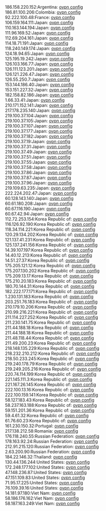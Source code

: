 186.158.220.152:Argentina: [ovpn config](vpn/186_158_220_152.ovpn)  
186.81.100.206:Colombia: [ovpn config](vpn/186_81_100_206.ovpn)  
92.222.100.48:France: [ovpn config](vpn/92_222_100_48.ovpn)  
106.159.164.111:Japan: [ovpn config](vpn/106_159_164_111.ovpn)  
110.163.144.194:Japan: [ovpn config](vpn/110_163_144_194.ovpn)  
111.96.169.52:Japan: [ovpn config](vpn/111_96_169_52.ovpn)  
112.69.204.161:Japan: [ovpn config](vpn/112_69_204_161.ovpn)  
114.18.71.191:Japan: [ovpn config](vpn/114_18_71_191.ovpn)  
118.240.149.174:Japan: [ovpn config](vpn/118_240_149_174.ovpn)  
124.18.94.65:Japan: [ovpn config](vpn/124_18_94_65.ovpn)  
125.195.19.242:Japan: [ovpn config](vpn/125_195_19_242.ovpn)  
126.103.166.77:Japan: [ovpn config](vpn/126_103_166_77.ovpn)  
126.111.123.201:Japan: [ovpn config](vpn/126_111_123_201.ovpn)  
126.121.226.47:Japan: [ovpn config](vpn/126_121_226_47.ovpn)  
126.55.250.7:Japan: [ovpn config](vpn/126_55_250_7.ovpn)  
153.144.186.40:Japan: [ovpn config](vpn/153_144_186_40.ovpn)  
153.151.227.32:Japan: [ovpn config](vpn/153_151_227_32.ovpn)  
182.158.82.186:Japan: [ovpn config](vpn/182_158_82_186.ovpn)  
1.66.33.41:Japan: [ovpn config](vpn/1_66_33_41.ovpn)  
210.171.152.141:Japan: [ovpn config](vpn/210_171_152_141.ovpn)  
217.178.235.140:Japan: [ovpn config](vpn/217_178_235_140.ovpn)  
219.100.37.104:Japan: [ovpn config](vpn/219_100_37_104.ovpn)  
219.100.37.105:Japan: [ovpn config](vpn/219_100_37_105.ovpn)  
219.100.37.107:Japan: [ovpn config](vpn/219_100_37_107.ovpn)  
219.100.37.177:Japan: [ovpn config](vpn/219_100_37_177.ovpn)  
219.100.37.182:Japan: [ovpn config](vpn/219_100_37_182.ovpn)  
219.100.37.19:Japan: [ovpn config](vpn/219_100_37_19.ovpn)  
219.100.37.31:Japan: [ovpn config](vpn/219_100_37_31.ovpn)  
219.100.37.49:Japan: [ovpn config](vpn/219_100_37_49.ovpn)  
219.100.37.51:Japan: [ovpn config](vpn/219_100_37_51.ovpn)  
219.100.37.55:Japan: [ovpn config](vpn/219_100_37_55.ovpn)  
219.100.37.58:Japan: [ovpn config](vpn/219_100_37_58.ovpn)  
219.100.37.86:Japan: [ovpn config](vpn/219_100_37_86.ovpn)  
219.100.37.87:Japan: [ovpn config](vpn/219_100_37_87.ovpn)  
219.100.37.96:Japan: [ovpn config](vpn/219_100_37_96.ovpn)  
219.109.63.235:Japan: [ovpn config](vpn/219_109_63_235.ovpn)  
222.224.202.47:Japan: [ovpn config](vpn/222_224_202_47.ovpn)  
60.128.143.140:Japan: [ovpn config](vpn/60_128_143_140.ovpn)  
60.61.180.208:Japan: [ovpn config](vpn/60_61_180_208.ovpn)  
60.67.116.190:Japan: [ovpn config](vpn/60_67_116_190.ovpn)  
60.67.42.94:Japan: [ovpn config](vpn/60_67_42_94.ovpn)  
112.72.253.154:Korea Republic of: [ovpn config](vpn/112_72_253_154.ovpn)  
116.126.92.190:Korea Republic of: [ovpn config](vpn/116_126_92_190.ovpn)  
118.34.114.221:Korea Republic of: [ovpn config](vpn/118_34_114_221.ovpn)  
120.29.134.202:Korea Republic of: [ovpn config](vpn/120_29_134_202.ovpn)  
121.137.41.231:Korea Republic of: [ovpn config](vpn/121_137_41_231.ovpn)  
125.137.241.156:Korea Republic of: [ovpn config](vpn/125_137_241_156.ovpn)  
14.39.107.197:Korea Republic of: [ovpn config](vpn/14_39_107_197.ovpn)  
14.40.12.213:Korea Republic of: [ovpn config](vpn/14_40_12_213.ovpn)  
14.51.27.37:Korea Republic of: [ovpn config](vpn/14_51_27_37.ovpn)  
175.205.121.12:Korea Republic of: [ovpn config](vpn/175_205_121_12.ovpn)  
175.207.130.202:Korea Republic of: [ovpn config](vpn/175_207_130_202.ovpn)  
175.209.13.17:Korea Republic of: [ovpn config](vpn/175_209_13_17.ovpn)  
175.210.20.183:Korea Republic of: [ovpn config](vpn/175_210_20_183.ovpn)  
180.70.144.31:Korea Republic of: [ovpn config](vpn/180_70_144_31.ovpn)  
182.222.177.171:Korea Republic of: [ovpn config](vpn/182_222_177_171.ovpn)  
1.230.131.183:Korea Republic of: [ovpn config](vpn/1_230_131_183.ovpn)  
203.251.76.183:Korea Republic of: [ovpn config](vpn/203_251_76_183.ovpn)  
210.179.10.206:Korea Republic of: [ovpn config](vpn/210_179_10_206.ovpn)  
210.99.216.221:Korea Republic of: [ovpn config](vpn/210_99_216_221.ovpn)  
211.114.227.252:Korea Republic of: [ovpn config](vpn/211_114_227_252.ovpn)  
211.230.141.75:Korea Republic of: [ovpn config](vpn/211_230_141_75.ovpn)  
211.44.188.18:Korea Republic of: [ovpn config](vpn/211_44_188_18.ovpn)  
211.44.188.18:Korea Republic of: [ovpn config](vpn/211_44_188_18.ovpn)  
211.48.118.44:Korea Republic of: [ovpn config](vpn/211_48_118_44.ovpn)  
211.49.200.23:Korea Republic of: [ovpn config](vpn/211_49_200_23.ovpn)  
218.148.135.229:Korea Republic of: [ovpn config](vpn/218_148_135_229.ovpn)  
218.232.210.212:Korea Republic of: [ovpn config](vpn/218_232_210_212.ovpn)  
218.50.233.245:Korea Republic of: [ovpn config](vpn/218_50_233_245.ovpn)  
219.240.178.79:Korea Republic of: [ovpn config](vpn/219_240_178_79.ovpn)  
219.249.205.216:Korea Republic of: [ovpn config](vpn/219_249_205_216.ovpn)  
220.74.114.199:Korea Republic of: [ovpn config](vpn/220_74_114_199.ovpn)  
221.145.111.3:Korea Republic of: [ovpn config](vpn/221_145_111_3.ovpn)  
221.167.26.145:Korea Republic of: [ovpn config](vpn/221_167_26_145.ovpn)  
222.100.13.16:Korea Republic of: [ovpn config](vpn/222_100_13_16.ovpn)  
222.100.159.141:Korea Republic of: [ovpn config](vpn/222_100_159_141.ovpn)  
58.127.183.43:Korea Republic of: [ovpn config](vpn/58_127_183_43.ovpn)  
58.237.163.188:Korea Republic of: [ovpn config](vpn/58_237_163_188.ovpn)  
59.151.201.36:Korea Republic of: [ovpn config](vpn/59_151_201_36.ovpn)  
59.4.61.32:Korea Republic of: [ovpn config](vpn/59_4_61_32.ovpn)  
61.76.60.23:Korea Republic of: [ovpn config](vpn/61_76_60_23.ovpn)  
161.230.150.32:Portugal: [ovpn config](vpn/161_230_150_32.ovpn)  
217.138.212.58:Romania: [ovpn config](vpn/217_138_212_58.ovpn)  
176.118.240.55:Russian Federation: [ovpn config](vpn/176_118_240_55.ovpn)  
178.163.92.24:Russian Federation: [ovpn config](vpn/178_163_92_24.ovpn)  
212.91.215.120:Russian Federation: [ovpn config](vpn/212_91_215_120.ovpn)  
2.63.200.90:Russian Federation: [ovpn config](vpn/2_63_200_90.ovpn)  
184.22.146.32:Thailand: [ovpn config](vpn/184_22_146_32.ovpn)  
130.44.136.244:United States: [ovpn config](vpn/130_44_136_244.ovpn)  
172.248.177.102:United States: [ovpn config](vpn/172_248_177_102.ovpn)  
47.148.236.87:United States: [ovpn config](vpn/47_148_236_87.ovpn)  
47.151.109.83:United States: [ovpn config](vpn/47_151_109_83.ovpn)  
71.95.17.225:United States: [ovpn config](vpn/71_95_17_225.ovpn)  
76.109.39.16:United States: [ovpn config](vpn/76_109_39_16.ovpn)  
14.181.97.180:Viet Nam: [ovpn config](vpn/14_181_97_180.ovpn)  
58.186.176.162:Viet Nam: [ovpn config](vpn/58_186_176_162.ovpn)  
58.187.163.249:Viet Nam: [ovpn config](vpn/58_187_163_249.ovpn)  
